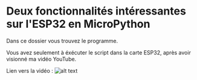 # Deux fonctionnalités intéressantes sur l'ESP32 en MicroPython 
Dans ce dossier vous trouvez le programme.

Vous avez seulement à éxécuter le script dans la carte ESP32, après avoir visionné ma vidéo YouTube.

Lien vers la vidéo : 
![alt text](https://github.com/electrocodeur/44_fonctionnalite_esp32/blob/main/miniature.png)
